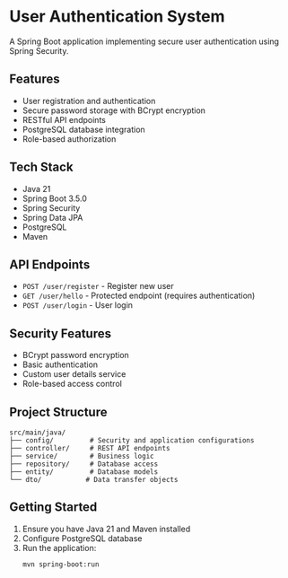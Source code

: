 # User Authentication System

A Spring Boot application implementing secure user authentication using Spring Security.

## Features

- User registration and authentication
- Secure password storage with BCrypt encryption
- RESTful API endpoints
- PostgreSQL database integration
- Role-based authorization

## Tech Stack

- Java 21
- Spring Boot 3.5.0
- Spring Security
- Spring Data JPA
- PostgreSQL
- Maven

## API Endpoints

- `POST /user/register` - Register new user
- `GET /user/hello` - Protected endpoint (requires authentication)
- `POST /user/login` - User login

## Security Features

- BCrypt password encryption
- Basic authentication
- Custom user details service
- Role-based access control

## Project Structure

```
src/main/java/
├── config/         # Security and application configurations
├── controller/     # REST API endpoints
├── service/        # Business logic
├── repository/     # Database access
├── entity/         # Database models
└── dto/           # Data transfer objects
```

## Getting Started

1. Ensure you have Java 21 and Maven installed
2. Configure PostgreSQL database
3. Run the application:
   ```bash
   mvn spring-boot:run
   ``` 